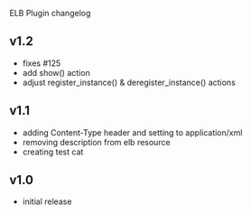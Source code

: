ELB Plugin changelog

v1.2
----
- fixes #125
- add show() action
- adjust register_instance() & deregister_instance() actions

v1.1
-----
- adding Content-Type header and setting to application/xml
- removing description from elb resource
- creating test cat

v1.0
-----
- initial release